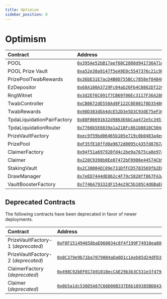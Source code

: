 ```yaml
---
title: Optimism
sidebar_position: 0
---
```


# Optimism

| Contract | Address |
| :--- | :--- |
| POOL | [`0x395Ae52bB17aef68C2888d941736A71dC6d4e125`](https://optimistic.etherscan.io/address/0x395Ae52bB17aef68C2888d941736A71dC6d4e125) |
| POOL Prize Vault | [`0xa52e38a9147f5eA9E0c5547376c21c9E3F3e5e1f`](https://optimistic.etherscan.io/address/0xa52e38a9147f5eA9E0c5547376c21c9E3F3e5e1f) |
| PrizePoolTwabRewards | [`0x36bE31E7acD4B0D755BCc7858ef04848A3eC66c6`](https://optimistic.etherscan.io/address/0x36bE31E7acD4B0D755BCc7858ef04848A3eC66c6) |
| EzDepositor | [`0x68A100A3729Fc04ab26Fb4C0862Df22CEec2f18B`](https://optimistic.etherscan.io/address/0x68A100A3729Fc04ab26Fb4C0862Df22CEec2f18B) |
| RngWitnet | [`0x3d2Ef6C091f7CB69f06Ec3117F36A28BC596aa7B`](https://optimistic.etherscan.io/address/0x3d2Ef6C091f7CB69f06Ec3117F36A28BC596aa7B) |
| TwabController | [`0xCB0672dE558Ad8F122C0E081f0D35480aB3be167`](https://optimistic.etherscan.io/address/0xCB0672dE558Ad8F122C0E081f0D35480aB3be167) |
| TwabRewards | [`0x90D383dEA4dcE52D3e5D3C93dE75eF36da3Ea9Ea`](https://optimistic.etherscan.io/address/0x90D383dEA4dcE52D3e5D3C93dE75eF36da3Ea9Ea) |
| TpdaLiquidationPairFactory | [`0x80F86691632d9863E6bCaa472e5c34574F77c7D1`](https://optimistic.etherscan.io/address/0x80F86691632d9863E6bCaa472e5c34574F77c7D1) |
| TpdaLiquidationRouter | [`0x7766b5E6839a1a218Fc861b0810C504490876136`](https://optimistic.etherscan.io/address/0x7766b5E6839a1a218Fc861b0810C504490876136) |
| PrizeVaultFactory | [`0xec9f59bd06465b105e719c0b0483a4ed6a656775`](https://optimistic.etherscan.io/address/0xec9f59bd06465b105e719c0b0483a4ed6a656775) |
| PrizePool | [`0xF35fE10ffd0a9672d0095c435fd8767A7fe29B55`](https://optimistic.etherscan.io/address/0xF35fE10ffd0a9672d0095c435fd8767A7fe29B55) |
| ClaimerFactory | [`0x94f51a697920fd4c2be9a7675ca8e97475779cc3`](https://optimistic.etherscan.io/address/0x94f51a697920fd4c2be9a7675ca8e97475779cc3) |
| Claimer | [`0x220C9398b0Ee07472bF8906e44574Cb9FE3B8D90`](https://optimistic.etherscan.io/address/0x220C9398b0Ee07472bF8906e44574Cb9FE3B8D90) |
| StakingVault | [`0x2C30004EC09e731DfFCD5783569fb2E09C473732`](https://optimistic.etherscan.io/address/0x2C30004EC09e731DfFCD5783569fb2E09C473732) |
| DrawManager | [`0x7eED7444dE862c4F79c5820ff867FA3A82641857`](https://optimistic.etherscan.io/address/0x7eED7444dE862c4F79c5820ff867FA3A82641857) |
| VaultBoosterFactory | [`0x7746A79332dF154e29C5b105C4d6BaE61e71DaDA`](https://optimistic.etherscan.io/address/0x7746a79332df154e29c5b105c4d6bae61e71dada) |

## Deprecated Contracts

The following contracts have been deprecated in favor of newer deployments.

| Contract | Address |
| :--- | :--- |
| PrizeVaultFactory-1 (*deprecated*) | [`0xF0F151494658baE060034c8f4f199F74910ea806`](https://optimistic.etherscan.io/address/0xF0F151494658baE060034c8f4f199F74910ea806) |
| PrizeVaultFactory-2 (*deprecated*) | [`0x0C379e9b71ba7079084aDa0D1c1Aeb85d24dFD39`](https://optimistic.etherscan.io/address/0x0C379e9b71ba7079084aDa0D1c1Aeb85d24dFD39) |
| ClaimerFactory (*deprecated*) | [`0x498C92bEF017A91018ecCAE29b3b3C531e3f4794`](https://optimistic.etherscan.io/address/0x498C92bEF017A91018ecCAE29b3b3C531e3f4794) |
| Claimer (*deprecated*) | [`0x0b5a1dc536D5A67C66D00B337E6b189385BD8438`](https://optimistic.etherscan.io/address/0x0b5a1dc536D5A67C66D00B337E6b189385BD8438) |
